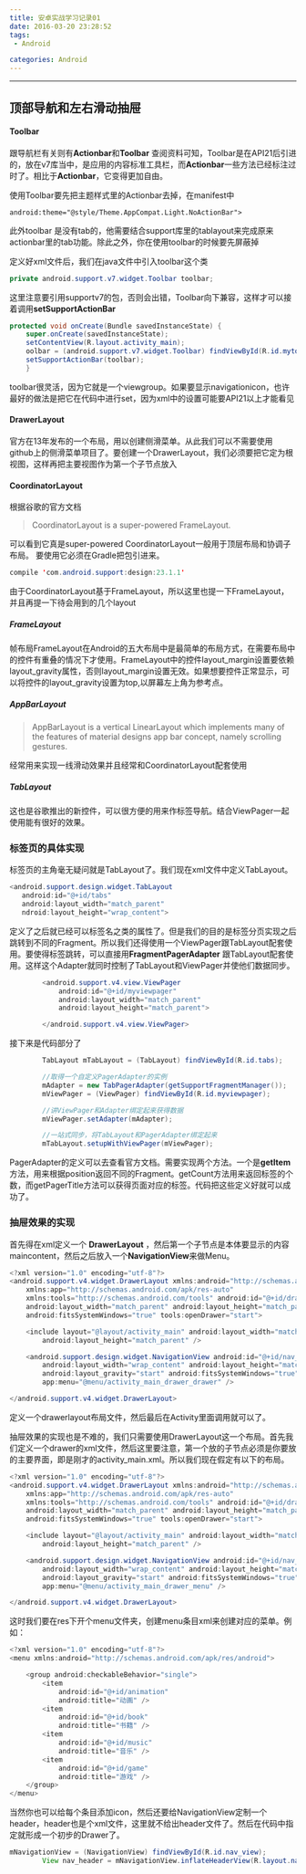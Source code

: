 ```yaml
---
title: 安卓实战学习记录01
date: 2016-03-20 23:28:52
tags: 
 - Android 
categories: Android
---
```


---

## 顶部导航和左右滑动抽屉

#### Toolbar

跟导航栏有关则有**Actionbar**和**Toolbar** 查阅资料可知，Toolbar是在API21后引进的，放在v7库当中，是应用的内容标准工具栏，而**Actionbar**一些方法已经标注过时了。相比于**Actionbar**，它变得更加自由。

使用Toolbar要先把主题样式里的Actionbar去掉，在manifest中

    android:theme="@style/Theme.AppCompat.Light.NoActionBar">


此外toolbar 是没有tab的，他需要结合support库里的tablayout来完成原来actionbar里的tab功能。除此之外，你在使用toolbar的时候要先屏蔽掉

定义好xml文件后，我们在java文件中引入toolbar这个类

``` java
private android.support.v7.widget.Toolbar toolbar;
```

这里注意要引用supportv7的包，否则会出错，Toolbar向下兼容，这样才可以接着调用**setSupportActionBar**


``` java
protected void onCreate(Bundle savedInstanceState) {
    super.onCreate(savedInstanceState);
    setContentView(R.layout.activity_main);
    oolbar = (android.support.v7.widget.Toolbar) findViewById(R.id.mytoolbar);
    setSupportActionBar(toolbar);
    }

```

toolbar很灵活，因为它就是一个viewgroup。如果要显示navigationicon，也许最好的做法是把它在代码中进行set，因为xml中的设置可能要API21以上才能看见


#### DrawerLayout
官方在13年发布的一个布局，用以创建侧滑菜单。从此我们可以不需要使用github上的侧滑菜单项目了。要创建一个DrawerLayout，我们必须要把它定为根视图，这样再把主要视图作为第一个子节点放入


#### CoordinatorLayout

根据谷歌的官方文档
>CoordinatorLayout is a super-powered FrameLayout.

可以看到它真是super-powered
CoordinatorLayout一般用于顶层布局和协调子布局。
要使用它必须在Gradle把包引进来。

``` java
compile 'com.android.support:design:23.1.1' 
```
由于CoordinatorLayout基于FrameLayout，所以这里也提一下FrameLayout，并且再提一下待会用到的几个layout
##### FrameLayout

帧布局FrameLayout在Android的五大布局中是最简单的布局方式，在需要布局中的控件有重叠的情况下才使用。FrameLayout中的控件layout\_margin设置要依赖layout\_gravity属性，否则layout_margin设置无效。如果想要控件正常显示，可以将控件的layout\_gravity设置为top,以屏幕左上角为参考点。


##### AppBarLayout
>AppBarLayout is a vertical LinearLayout which implements many of the features of material designs app bar concept, namely scrolling gestures.

经常用来实现一线滑动效果并且经常和CoordinatorLayout配套使用

##### TabLayout
这也是谷歌推出的新控件，可以很方便的用来作标签导航。结合ViewPager一起使用能有很好的效果。

### 标签页的具体实现

标签页的主角毫无疑问就是TabLayout了。我们现在xml文件中定义TabLayout。


``` java
<android.support.design.widget.TabLayout
   android:id="@+id/tabs"
   android:layout_width="match_parent"
   ndroid:layout_height="wrap_content">

```

定义了之后就已经可以标签名之类的属性了。但是我们的目的是标签分页实现之后跳转到不同的Fragment。所以我们还得使用一个ViewPager跟TabLayout配套使用。要使得标签跳转，可以直接用**FragmentPagerAdapter** 跟TabLayout配套使用。这样这个Adapter就同时控制了TabLayout和ViewPager并使他们数据同步。
``` java
        <android.support.v4.view.ViewPager
            android:id="@+id/myviewpager"
            android:layout_width="match_parent"
            android:layout_height="match_parent">

        </android.support.v4.view.ViewPager>
```

接下来是代码部分了
``` java
        TabLayout mTabLayout = (TabLayout) findViewById(R.id.tabs);

        //取得一个自定义PagerAdapter的实例
        mAdapter = new TabPagerAdapter(getSupportFragmentManager());
        mViewPager = (ViewPager) findViewById(R.id.myviewpager);

        //讲ViewPager和Adapter绑定起来获得数据
        mViewPager.setAdapter(mAdapter);

        //一站式同步，将TabLayout和PagerAdapter绑定起来
        mTabLayout.setupWithViewPager(mViewPager);

```

PagerAdapter的定义可以去查看官方文档。需要实现两个方法。一个是**getItem**方法，用来根据position返回不同的Fragment。getCount方法用来返回标签的个数，而getPagerTitle方法可以获得页面对应的标签。代码把这些定义好就可以成功了。

### 抽屉效果的实现
首先得在xml定义一个 **DrawerLayout** ，然后第一个子节点是本体要显示的内容maincontent，然后之后放入一个**NavigationView**来做Menu。
``` java
<?xml version="1.0" encoding="utf-8"?>
<android.support.v4.widget.DrawerLayout xmlns:android="http://schemas.android.com/apk/res/android"
    xmlns:app="http://schemas.android.com/apk/res-auto"
    xmlns:tools="http://schemas.android.com/tools" android:id="@+id/drawer_layout"
    android:layout_width="match_parent" android:layout_height="match_parent"
    android:fitsSystemWindows="true" tools:openDrawer="start">

    <include layout="@layout/activity_main" android:layout_width="match_parent"
        android:layout_height="match_parent" />

    <android.support.design.widget.NavigationView android:id="@+id/nav_view"
        android:layout_width="wrap_content" android:layout_height="match_parent"
        android:layout_gravity="start" android:fitsSystemWindows="true"
        app:menu="@menu/activity_main_drawer_drawer" />

</android.support.v4.widget.DrawerLayout>
```

定义一个drawerlayout布局文件，然后最后在Activity里面调用就可以了。


抽屉效果的实现也是不难的，我们只需要使用DrawerLayout这一个布局。首先我们定义一个drawer的xml文件，然后这里要注意，第一个放的子节点必须是你要放的主要界面，即是刚才的activity_main.xml。所以我们现在假定有以下的布局。

``` java
<?xml version="1.0" encoding="utf-8"?>
<android.support.v4.widget.DrawerLayout xmlns:android="http://schemas.android.com/apk/res/android"
    xmlns:app="http://schemas.android.com/apk/res-auto"
    xmlns:tools="http://schemas.android.com/tools" android:id="@+id/drawer_layout"
    android:layout_width="match_parent" android:layout_height="match_parent"
    android:fitsSystemWindows="true" tools:openDrawer="start">

    <include layout="@layout/activity_main" android:layout_width="match_parent"
        android:layout_height="match_parent" />

    <android.support.design.widget.NavigationView android:id="@+id/nav_view"
        android:layout_width="wrap_content" android:layout_height="match_parent"
        android:layout_gravity="start" android:fitsSystemWindows="true"
        app:menu="@menu/activity_main_drawer_menu" />

</android.support.v4.widget.DrawerLayout>
```

这时我们要在res下开个menu文件夹，创建menu条目xml来创建对应的菜单。例如：

``` java
<?xml version="1.0" encoding="utf-8"?>
<menu xmlns:android="http://schemas.android.com/apk/res/android">

    <group android:checkableBehavior="single">
        <item
            android:id="@+id/animation"
            android:title="动画" />
        <item
            android:id="@+id/book"
            android:title="书籍" />
        <item
            android:id="@+id/music"
            android:title="音乐" />
        <item
            android:id="@+id/game"
            android:title="游戏" />
    </group>
</menu>
```

当然你也可以给每个条目添加icon，然后还要给NavigationView定制一个header，header也是个xml文件，这里就不给出header文件了。然后在代码中指定就形成一个初步的Drawer了。

``` java
mNavigationView = (NavigationView) findViewById(R.id.nav_view);
        View nav_header = mNavigationView.inflateHeaderView(R.layout.nav_header);
```


